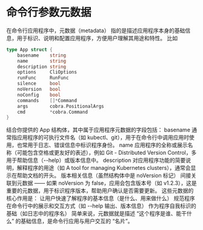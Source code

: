 # 命令行参数元数据
在命令行应用程序中，元数据（metadata） 指的是描述应用程序本身的基础信息，用于标识、说明和配置应用程序，方便用户理解其用途和特性。
比如
``` go
type App struct {
	basename    string
	name        string
	description string
	options     CliOptions
	runFunc     RunFunc
	silence     bool
	noVersion   bool
	noConfig    bool
	commands    []*Command
	args        cobra.PositionalArgs
	cmd         *cobra.Command
}
```
结合你提供的 App 结构体，其中属于应用程序元数据的字段包括：
basename
通常指应用程序的可执行文件名（如 kubectl、git），用于在命令行中调用应用时使用，也常用于日志、错误信息中标识程序身份。
name
应用程序的全称或展示名称（可能包含空格或更友好的表述），例如 Git - Distributed Version Control，多用于帮助信息（--help）或版本信息中。
description
对应用程序功能的简要说明，解释程序的用途（如 A tool for managing Kubernetes clusters），通常会显示在帮助文档的开头。
版本相关信息（虽然结构体中是 noVersion 标记）
间接关联到元数据 —— 如果 noVersion 为 false，应用会包含版本号（如 v1.2.3），这是重要的元数据，用于标识程序版本，帮助用户确认是否需要更新。
这些元数据的核心作用是：
让用户快速了解程序的基本信息（是什么、用来做什么）
规范程序在命令行中的展示和交互方式（如 --help 输出、版本信息）
作为程序自我标识的基础（如日志中的程序名）
简单来说，元数据就是描述 “这个程序是谁、能干什么” 的基础信息，是命令行应用与用户交互的 “名片”。
